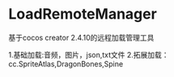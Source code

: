 # LoadRemoteManager

基于cocos creator 2.4.10的远程加载管理工具



1.基础加载:音频，图片，json,txt文件
2.拓展加载：cc.SpriteAtlas,DragonBones,Spine
          
          
